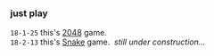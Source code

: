 ### just play
`18-1-25`
this's [2048](/2048.html) game.
<br>
`18-2-13`
this's [Snake](/snake.html) game.  *still under construction...*
